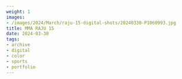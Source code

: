 ```yaml
---
weight: 1
images:
- /images/2024/March/raju-15-digital-shots/20240330-P1060993.jpg
title: MMA RAJU 15
date: 2024-03-30
tags:
- archive
- digital
- color
- sports
- portfolio
---
```

